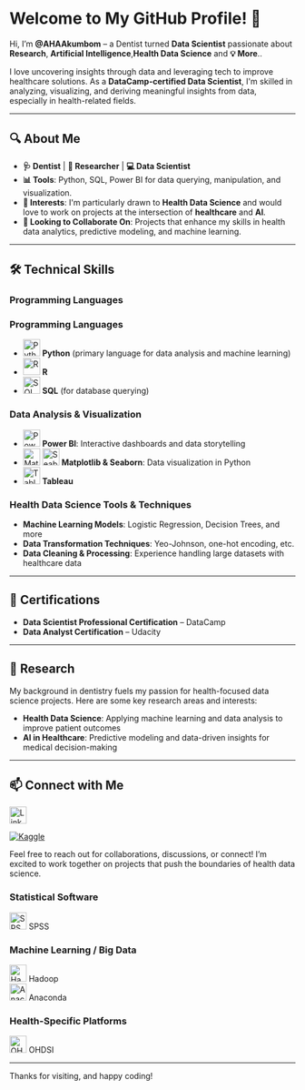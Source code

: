 # Welcome to My GitHub Profile! 👋
Hi, I’m **@AHAAkumbom** – a Dentist turned **Data Scientist**  passionate about **Research**, **Artificial Intelligence**,**Health Data Science** and **💡 More**.. 

I love uncovering insights through data and leveraging tech to improve healthcare solutions. As a **DataCamp-certified Data Scientist**, I'm skilled in analyzing, visualizing, and deriving meaningful insights from data, especially in health-related fields.

---

## 🔍 About Me

- **🩺 Dentist** | **🔬 Researcher** | **💻 Data Scientist**
- **📊 Tools**: Python, SQL, Power BI for data querying, manipulation, and visualization.
- **👀 Interests**: I'm particularly drawn to **Health Data Science** and would love to work on projects at the intersection of **healthcare** and **AI**.
- **🤝 Looking to Collaborate On**: Projects that enhance my skills in health data analytics, predictive modeling, and machine learning.

---

## 🛠 Technical Skills

### Programming Languages
### Programming Languages
- <img src="https://upload.wikimedia.org/wikipedia/commons/c/c3/Python-logo-notext.svg" alt="Python" width="30"/> **Python** (primary language for data analysis and machine learning)
- <img src="https://upload.wikimedia.org/wikipedia/commons/1/1b/R_logo.svg" alt="R" width="30"/> **R**
- <img src="https://upload.wikimedia.org/wikipedia/commons/8/87/Sql_data_base_with_logo.png" alt="SQL" width="30"/> **SQL** (for database querying) 
 
### Data Analysis & Visualization
- <img src="https://upload.wikimedia.org/wikipedia/commons/c/cf/New_Power_BI_Logo.svg" alt="Power BI" width="30"/> **Power BI**: Interactive dashboards and data storytelling
- <img src="https://matplotlib.org/stable/_static/logo2_compressed.svg" alt="Matplotlib" width="30"/> <img src="https://seaborn.pydata.org/_images/seaborn-logo-wide.svg" alt="Seaborn" width="30"/> **Matplotlib & Seaborn**: Data visualization in Python
- <img src="https://upload.wikimedia.org/wikipedia/commons/4/4b/Tableau_Logo.png" alt="Tableau" width="30"/> **Tableau**

### Health Data Science Tools & Techniques
- **Machine Learning Models**: Logistic Regression, Decision Trees, and more
- **Data Transformation Techniques**: Yeo-Johnson, one-hot encoding, etc.
- **Data Cleaning & Processing**: Experience handling large datasets with healthcare data

---

## 📜 Certifications
- **Data Scientist Professional Certification** – DataCamp
- **Data Analyst Certification** – Udacity

---

## 🧬 Research
My background in dentistry fuels my passion for health-focused data science projects. Here are some key research areas and interests:
- **Health Data Science**: Applying machine learning and data analysis to improve patient outcomes
- **AI in Healthcare**: Predictive modeling and data-driven insights for medical decision-making
---

## 📫 Connect with Me
<a href="https://linkedin.com/in/achumbom-haggai-akumbom-695b361a7/" target="blank">
    <img src="https://raw.githubusercontent.com/rahuldkjain/github-profile-readme-generator/master/src/images/icons/Social/linked-in-alt.svg" alt="LinkedIn" width="30"/>
</a>

[![Kaggle](https://raw.githubusercontent.com/rahuldkjain/github-profile-readme-generator/master/src/images/icons/Social/kaggle.svg)](https://www.kaggle.com/haggaiakumbom)

Feel free to reach out for collaborations, discussions, or connect! I’m excited to work together on projects that push the boundaries of health data science.  

### Statistical Software 
<img src="https://upload.wikimedia.org/wikipedia/commons/e/ea/SPSS_logo.svg" alt="SPSS" width="30"/> SPSS  
### Machine Learning / Big Data 
<img src="https://upload.wikimedia.org/wikipedia/commons/0/0e/Hadoop_logo.svg" alt="Hadoop" width="30"/> Hadoop  
<img src="https://upload.wikimedia.org/wikipedia/en/c/cd/Anaconda_Logo.png" alt="Anaconda" width="30"/> Anaconda  

### Health-Specific Platforms 
<img src="https://www.ohdsi.org/wp-content/uploads/2015/09/OHDSI-Logo-250x250.png" alt="OHDSI" width="30"/> OHDSI  

---
Thanks for visiting, and happy coding!
